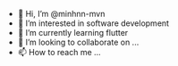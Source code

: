 - 👋 Hi, I’m @minhnn-mvn
- 👀 I’m interested in software development
- 🌱 I’m currently learning flutter
- 💞️ I’m looking to collaborate on ...
- 📫 How to reach me ...

<!---
minhnn-mvn/minhnn-mvn is a ✨ special ✨ repository because its `README.md` (this file) appears on your GitHub profile.
You can click the Preview link to take a look at your changes.
--->
